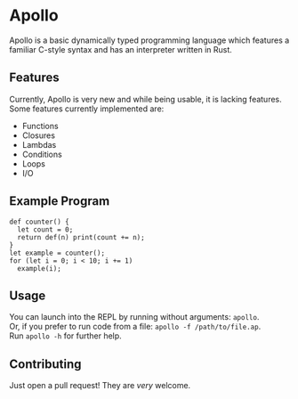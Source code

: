 # Apollo
Apollo is a basic dynamically typed programming language which features a familiar C-style syntax and has an interpreter written in Rust.

## Features
Currently, Apollo is very new and while being usable, it is lacking features. Some features currently implemented are:
* Functions
* Closures
* Lambdas
* Conditions
* Loops
* I/O

## Example Program
```
def counter() {
  let count = 0;
  return def(n) print(count += n);
}
let example = counter();
for (let i = 0; i < 10; i += 1)
  example(i);
```

## Usage
You can launch into the REPL by running without arguments: `apollo`.  
Or, if you prefer to run code from a file: `apollo -f /path/to/file.ap`.  
Run `apollo -h` for further help.

## Contributing
Just open a pull request! They are *very* welcome.
